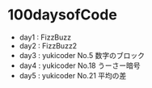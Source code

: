 # 100daysofCode

* day1 : FizzBuzz
* day2 : FizzBuzz2
* day3 : yukicoder No.5 数字のブロック
* day4 : yukicoder No.18 うーさー暗号
* day5 : yukicoder No.21 平均の差

